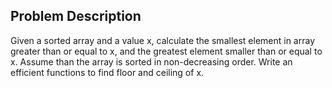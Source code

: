 ## Problem Description

Given a sorted array and a value x, calculate the smallest element in array greater than or equal to x, and the greatest element smaller than or equal to x. Assume than the array is sorted in non-decreasing order. Write an efficient functions to find floor and ceiling of x.
